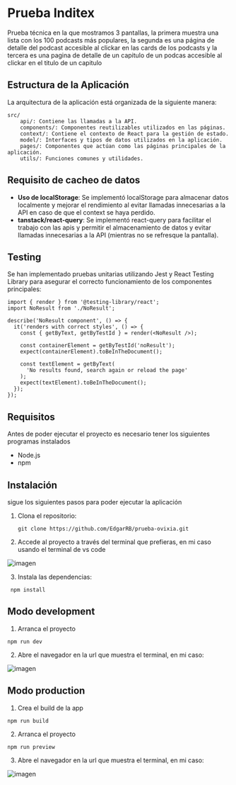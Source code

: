 # Prueba Inditex

Prueba técnica en la que mostramos 3 pantallas, la primera muestra una lista con los 100 podcasts más populares, la segunda
es una página de detalle del podcast accesible al clickar en las cards de los podcasts y la tercera es una pagina de detalle de un capitulo
de un podcas accesible al clickar en el titulo de un capitulo

## Estructura de la Aplicación

La arquitectura de la aplicación está organizada de la siguiente manera:

    src/
        api/: Contiene las llamadas a la API.
        components/: Componentes reutilizables utilizados en las páginas.
        context/: Contiene el contexto de React para la gestión de estado.
        model/: Interfaces y tipos de datos utilizados en la aplicación.
        pages/: Componentes que actúan como las páginas principales de la aplicación.
        utils/: Funciones comunes y utilidades.

## Requisito de cacheo de datos

- **Uso de localStorage**: Se implementó localStorage para almacenar datos localmente y mejorar el rendimiento al evitar llamadas innecesarias a la API en caso de que el context se haya perdido.
- **tanstack/react-query**: Se implementó react-query para facilitar el trabajo con las apis y permitir el almacenamiento de datos y evitar llamadas innecesarias a la API (mientras no se refresque la pantalla).

## Testing

Se han implementado pruebas unitarias utilizando Jest y React Testing Library para asegurar el correcto funcionamiento de los componentes principales:

```
import { render } from '@testing-library/react';
import NoResult from './NoResult';

describe('NoResult component', () => {
  it('renders with correct styles', () => {
    const { getByText, getByTestId } = render(<NoResult />);

    const containerElement = getByTestId('noResult');
    expect(containerElement).toBeInTheDocument();

    const textElement = getByText(
      'No results found, search again or reload the page'
    );
    expect(textElement).toBeInTheDocument();
  });
});
```
## Requisitos

Antes de poder ejecutar el proyecto es necesario tener los siguientes programas instalados

- Node.js 
- npm

## Instalación

sigue los siguientes pasos para poder ejecutar la aplicación

1. Clona el repositorio:

   ```
   git clone https://github.com/EdgarRB/prueba-ovixia.git
   ```

2. Accede al proyecto a través del terminal que prefieras, en mi caso usando el terminal de vs code
   
![imagen](https://github.com/EdgarRB/prueba-inditex/assets/52667125/3719123d-0c26-4851-bb07-cb15cf573cea)

3. Instala las dependencias:

  ```
   npm install
  ```

## Modo development

1. Arranca el proyecto
  ```
  npm run dev
  ```
2. Abre el navegador en la url que muestra el terminal, en mi caso:

![imagen](https://github.com/EdgarRB/prueba-ovixia/assets/52667125/4b72d6c0-3e4a-4377-b8d9-b801c612b68d)

## Modo production

1. Crea el build de la app
   
  ```
  npm run build 
  ```
2. Arranca el proyecto
   
  ```
  npm run preview 
  ```

3. Abre el navegador en la url que muestra el terminal, en mi caso:
   
![imagen](https://github.com/EdgarRB/prueba-inditex/assets/52667125/19be0b60-e45b-4c39-9173-eea8f26dfe0b)

